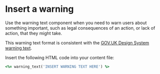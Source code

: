 # Insert a warning

Use the warning text component when you need to warn users about something important, such as legal consequences of an action, or lack of action, that they might take.

This warning text format is consistent with the [GOV.UK Design System warning text](https://design-system.service.gov.uk/components/warning-text/).

Insert the following HTML code into your content file:

```ruby
<%= warning_text('INSERT WARNING TEXT HERE') %>
```
